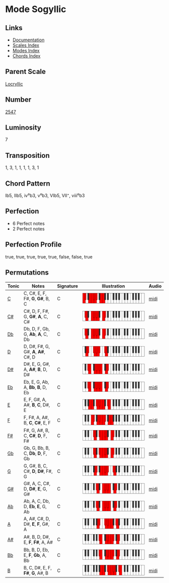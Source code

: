 # Mode Sogyllic

## Links

- [Documentation](README.md)
- [Scales Index](Scales.md)
- [Modes Index](Modes.md)
- [Chords Index](Chords.md)

## Parent Scale

[Locryllic](ScaleLocryllic.md)

## Number

[2547](https://ianring.com/musictheory/scales/2547)

## Luminosity

7

## Transposition

1, 3, 1, 1, 1, 1, 3, 1

## Chord Pattern

Ib5, IIb5, iv⁰b3, v⁰b3, VIb5, VII⁺, viii⁰b3

## Perfection

- 6 Perfect notes
- 2 Perfect notes

## Perfection Profile

true, true, true, true, true, false, false, true

## Permutations

| Tonic | Notes | Signature | Illustration | Audio |
|-------|-------|-----------|--------------|-------|
| [C](ModeCNaturalSogyllic.md) | C, C#, E, F, F#, **G**, **G#**, B, C | C | ![CNaturalSogyllic](ModeCNaturalSogyllic.png) | [midi](https://github.com/edipermadi/music/blob/main/docs/ModeCNaturalSogyllic.mid?raw=true) |
| [C#](ModeCSharpSogyllic.md) | C#, D, F, F#, G, **G#**, **A**, C, C# | C | ![CSharpSogyllic](ModeCSharpSogyllic.png) | [midi](https://github.com/edipermadi/music/blob/main/docs/ModeCSharpSogyllic.mid?raw=true) |
| [Db](ModeDFlatSogyllic.md) | Db, D, F, Gb, G, **Ab**, **A**, C, Db | C | ![DFlatSogyllic](ModeDFlatSogyllic.png) | [midi](https://github.com/edipermadi/music/blob/main/docs/ModeDFlatSogyllic.mid?raw=true) |
| [D](ModeDNaturalSogyllic.md) | D, D#, F#, G, G#, **A**, **A#**, C#, D | C | ![DNaturalSogyllic](ModeDNaturalSogyllic.png) | [midi](https://github.com/edipermadi/music/blob/main/docs/ModeDNaturalSogyllic.mid?raw=true) |
| [D#](ModeDSharpSogyllic.md) | D#, E, G, G#, A, **A#**, **B**, D, D# | C | ![DSharpSogyllic](ModeDSharpSogyllic.png) | [midi](https://github.com/edipermadi/music/blob/main/docs/ModeDSharpSogyllic.mid?raw=true) |
| [Eb](ModeEFlatSogyllic.md) | Eb, E, G, Ab, A, **Bb**, **B**, D, Eb | C | ![EFlatSogyllic](ModeEFlatSogyllic.png) | [midi](https://github.com/edipermadi/music/blob/main/docs/ModeEFlatSogyllic.mid?raw=true) |
| [E](ModeENaturalSogyllic.md) | E, F, G#, A, A#, **B**, **C**, D#, E | C | ![ENaturalSogyllic](ModeENaturalSogyllic.png) | [midi](https://github.com/edipermadi/music/blob/main/docs/ModeENaturalSogyllic.mid?raw=true) |
| [F](ModeFNaturalSogyllic.md) | F, F#, A, A#, B, **C**, **C#**, E, F | C | ![FNaturalSogyllic](ModeFNaturalSogyllic.png) | [midi](https://github.com/edipermadi/music/blob/main/docs/ModeFNaturalSogyllic.mid?raw=true) |
| [F#](ModeFSharpSogyllic.md) | F#, G, A#, B, C, **C#**, **D**, F, F# | C | ![FSharpSogyllic](ModeFSharpSogyllic.png) | [midi](https://github.com/edipermadi/music/blob/main/docs/ModeFSharpSogyllic.mid?raw=true) |
| [Gb](ModeGFlatSogyllic.md) | Gb, G, Bb, B, C, **Db**, **D**, F, Gb | C | ![GFlatSogyllic](ModeGFlatSogyllic.png) | [midi](https://github.com/edipermadi/music/blob/main/docs/ModeGFlatSogyllic.mid?raw=true) |
| [G](ModeGNaturalSogyllic.md) | G, G#, B, C, C#, **D**, **D#**, F#, G | C | ![GNaturalSogyllic](ModeGNaturalSogyllic.png) | [midi](https://github.com/edipermadi/music/blob/main/docs/ModeGNaturalSogyllic.mid?raw=true) |
| [G#](ModeGSharpSogyllic.md) | G#, A, C, C#, D, **D#**, **E**, G, G# | C | ![GSharpSogyllic](ModeGSharpSogyllic.png) | [midi](https://github.com/edipermadi/music/blob/main/docs/ModeGSharpSogyllic.mid?raw=true) |
| [Ab](ModeAFlatSogyllic.md) | Ab, A, C, Db, D, **Eb**, **E**, G, Ab | C | ![AFlatSogyllic](ModeAFlatSogyllic.png) | [midi](https://github.com/edipermadi/music/blob/main/docs/ModeAFlatSogyllic.mid?raw=true) |
| [A](ModeANaturalSogyllic.md) | A, A#, C#, D, D#, **E**, **F**, G#, A | C | ![ANaturalSogyllic](ModeANaturalSogyllic.png) | [midi](https://github.com/edipermadi/music/blob/main/docs/ModeANaturalSogyllic.mid?raw=true) |
| [A#](ModeASharpSogyllic.md) | A#, B, D, D#, E, **F**, **F#**, A, A# | C | ![ASharpSogyllic](ModeASharpSogyllic.png) | [midi](https://github.com/edipermadi/music/blob/main/docs/ModeASharpSogyllic.mid?raw=true) |
| [Bb](ModeBFlatSogyllic.md) | Bb, B, D, Eb, E, **F**, **Gb**, A, Bb | C | ![BFlatSogyllic](ModeBFlatSogyllic.png) | [midi](https://github.com/edipermadi/music/blob/main/docs/ModeBFlatSogyllic.mid?raw=true) |
| [B](ModeBNaturalSogyllic.md) | B, C, D#, E, F, **F#**, **G**, A#, B | C | ![BNaturalSogyllic](ModeBNaturalSogyllic.png) | [midi](https://github.com/edipermadi/music/blob/main/docs/ModeBNaturalSogyllic.mid?raw=true) |
